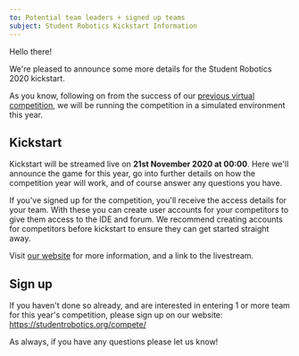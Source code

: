```yaml
---
to: Potential team leaders + signed up teams
subject: Student Robotics Kickstart Information
---
```


Hello there!

We're pleased to announce some more details for the Student Robotics 2020 kickstart.

As you know, following on from the success of our [previous virtual competition](https://studentrobotics.org/news/2020-07-25-post-competition/), we will be running the competition in a simulated environment this year.

## Kickstart

Kickstart will be streamed live on **21st November 2020 at 00:00**. Here we'll announce the game for this year, go into further details on how the competition year will work, and of course answer any questions you have.

If you've signed up for the competition, you'll receive the access details for your team. With these you can create user accounts for your competitors to give them access to the IDE and forum. We recommend creating accounts for competitors before kickstart to ensure they can get started straight away.

Visit [our website](https://studentrobotics.org/events/sr2021/kickstart/) for more information, and a link to the livestream.

## Sign up

If you haven't done so already, and are interested in entering 1 or more team for this year's competition, please sign up on our website: https://studentrobotics.org/compete/

As always, if you have any questions please let us know!
